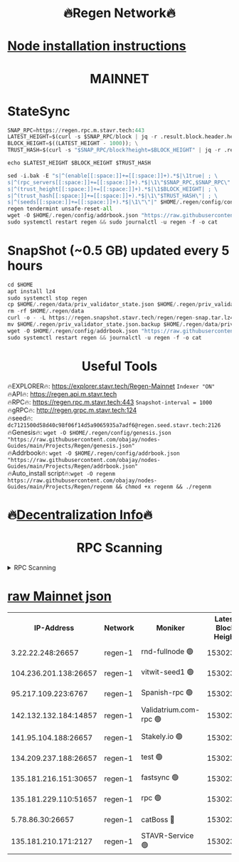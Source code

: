<h1 align="center"> 🔥Regen Network🔥</h1>

[Node installation instructions](https://github.com/obajay/nodes-Guides/tree/main/Projects/Regen)
=
<h1 align="center"> MAINNET</h1>

# StateSync
```python
SNAP_RPC=https://regen.rpc.m.stavr.tech:443
LATEST_HEIGHT=$(curl -s $SNAP_RPC/block | jq -r .result.block.header.height); \
BLOCK_HEIGHT=$((LATEST_HEIGHT - 1000)); \
TRUST_HASH=$(curl -s "$SNAP_RPC/block?height=$BLOCK_HEIGHT" | jq -r .result.block_id.hash)

echo $LATEST_HEIGHT $BLOCK_HEIGHT $TRUST_HASH

sed -i.bak -E "s|^(enable[[:space:]]+=[[:space:]]+).*$|\1true| ; \
s|^(rpc_servers[[:space:]]+=[[:space:]]+).*$|\1\"$SNAP_RPC,$SNAP_RPC\"| ; \
s|^(trust_height[[:space:]]+=[[:space:]]+).*$|\1$BLOCK_HEIGHT| ; \
s|^(trust_hash[[:space:]]+=[[:space:]]+).*$|\1\"$TRUST_HASH\"| ; \
s|^(seeds[[:space:]]+=[[:space:]]+).*$|\1\"\"|" $HOME/.regen/config/config.toml
regen tendermint unsafe-reset-all
wget -O $HOME/.regen/config/addrbook.json "https://raw.githubusercontent.com/obajay/nodes-Guides/main/Projects/Regen/addrbook.json"
sudo systemctl restart regen && sudo journalctl -u regen -f -o cat
```
# SnapShot (~0.5 GB) updated every 5 hours
```python
cd $HOME
apt install lz4
sudo systemctl stop regen
cp $HOME/.regen/data/priv_validator_state.json $HOME/.regen/priv_validator_state.json.backup
rm -rf $HOME/.regen/data
curl -o - -L https://regen.snapshot.stavr.tech/regen/regen-snap.tar.lz4 | lz4 -c -d - | tar -x -C $HOME/.regen --strip-components 2
mv $HOME/.regen/priv_validator_state.json.backup $HOME/.regen/data/priv_validator_state.json
wget -O $HOME/.regen/config/addrbook.json "https://raw.githubusercontent.com/obajay/nodes-Guides/main/Projects/Regen/addrbook.json"
sudo systemctl restart regen && journalctl -u regen -f -o cat
```

 <h1 align="center"> Useful Tools</h1>

🔥EXPLORER🔥:     https://explorer.stavr.tech/Regen-Mainnet        `Indexer "ON"` \
🔥API🔥:          https://regen.api.m.stavr.tech \
🔥RPC🔥:          https://regen.rpc.m.stavr.tech:443              `Snapshot-interval = 1000` \
🔥gRPC🔥:         http://regen.grpc.m.stavr.tech:124 \
🔥seed🔥:      `dc7121500d58d40c98f06f14d5a9065935a7adf6@regen.seed.stavr.tech:2126` \
🔥Genesis🔥:   `wget -O $HOME/.regen/config/genesis.json "https://raw.githubusercontent.com/obajay/nodes-Guides/main/Projects/Regen/genesis.json"` \
🔥Addrbook🔥:  `wget -O $HOME/.regen/config/addrbook.json "https://raw.githubusercontent.com/obajay/nodes-Guides/main/Projects/Regen/addrbook.json"` \
🔥Auto_install script🔥:`wget -O regenm https://raw.githubusercontent.com/obajay/nodes-Guides/main/Projects/Regen/regenm && chmod +x regenm && ./regenm`

🔥[Decentralization Info](https://github.com/obajay/StateSync-snapshots/tree/main/Projects/Regen/Decentralization)🔥
=
<h1 align="center"> RPC Scanning</h1>

<details>
<summary>RPC Scanning</summary>

<h2 align="center"> We scan nodes in real time every 4 hours. And we provide the final result of RPC endpoints.
We cannot influence the operation of these nodes in any way. </h2>


```python
If Voting Power is higher than 0 --> then the Node is a validator of the network and may be subject to attack and be a potential threat to the chain.
```
```python
We marked such validators with a red symbol
```

</details>

[raw Mainnet json](https://rpc-check.regenm.stavr.tech/regenm/rpc-regenm-result.json)
=


<table><tr><th>IP-Address</th><th>Network</th><th>Moniker</th><th>Latest Block Height</th><th>Earliest Block Height</th><th>Catching Up</th><th>Tx Index</th><th>Voting Power</th><th>Scan Time</th></tr><tr><td>3.22.22.248:26657</td><td>regen-1</td><td>rnd-fullnode 🟢</td><td>15302312</td><td>4134001</td><td>False</td><td>on</td><td>0</td><td>2024-03-27T00:53:02.604453066UTC</td></tr><tr><td>104.236.201.138:26657</td><td>regen-1</td><td>vitwit-seed1 🟢</td><td>15302300</td><td>8943001</td><td>False</td><td>on</td><td>0</td><td>2024-03-27T00:51:50.397023434UTC</td></tr><tr><td>95.217.109.223:6767</td><td>regen-1</td><td>Spanish-rpc 🟢</td><td>15302325</td><td>10068001</td><td>False</td><td>on</td><td>0</td><td>2024-03-27T00:54:15.990522055UTC</td></tr><tr><td>142.132.132.184:14857</td><td>regen-1</td><td>Validatrium.com-rpc 🟢</td><td>15302325</td><td>11175001</td><td>False</td><td>on</td><td>0</td><td>2024-03-27T00:54:20.295342341UTC</td></tr><tr><td>141.95.104.188:26657</td><td>regen-1</td><td>Stakely.io 🟢</td><td>15302309</td><td>13442501</td><td>False</td><td>on</td><td>0</td><td>2024-03-27T00:52:45.444131153UTC</td></tr><tr><td>134.209.237.188:26657</td><td>regen-1</td><td>test 🟢</td><td>15302331</td><td>13992001</td><td>False</td><td>on</td><td>0</td><td>2024-03-27T00:54:53.677670080UTC</td></tr><tr><td>135.181.216.151:30657</td><td>regen-1</td><td>fastsync 🟢</td><td>15302317</td><td>14457001</td><td>False</td><td>off</td><td>0</td><td>2024-03-27T00:53:33.276310411UTC</td></tr><tr><td>135.181.229.110:51657</td><td>regen-1</td><td>rpc 🟢</td><td>15302308</td><td>14844001</td><td>False</td><td>on</td><td>0</td><td>2024-03-27T00:52:34.991889470UTC</td></tr><tr><td>5.78.86.30:26657</td><td>regen-1</td><td>catBoss 🔴</td><td>15302335</td><td>15237401</td><td>False</td><td>on</td><td>9054969200</td><td>2024-03-27T00:55:15.721511872UTC</td></tr><tr><td>135.181.210.171:2127</td><td>regen-1</td><td>STAVR-Service 🟢</td><td>15302337</td><td>15302001</td><td>False</td><td>on</td><td>0</td><td>2024-03-27T00:55:30.925323999UTC</td></tr></table>
